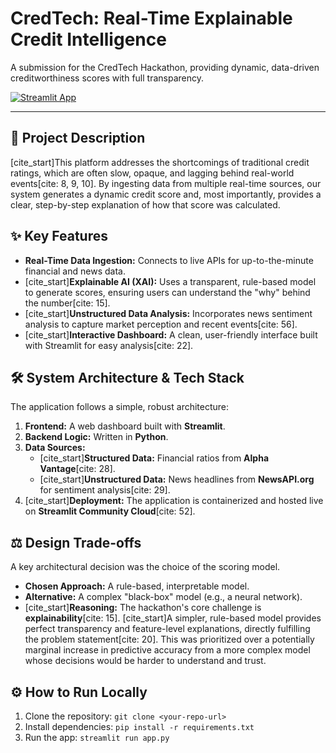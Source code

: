 # CredTech: Real-Time Explainable Credit Intelligence

A submission for the CredTech Hackathon, providing dynamic, data-driven creditworthiness scores with full transparency.

[![Streamlit App](https://static.streamlit.io/badges/streamlit_badge_black_white.svg)](https://credtech-hackathon.streamlit.app/)

---

## 🚀 Project Description

[cite_start]This platform addresses the shortcomings of traditional credit ratings, which are often slow, opaque, and lagging behind real-world events[cite: 8, 9, 10]. By ingesting data from multiple real-time sources, our system generates a dynamic credit score and, most importantly, provides a clear, step-by-step explanation of how that score was calculated.

## ✨ Key Features

-   **Real-Time Data Ingestion:** Connects to live APIs for up-to-the-minute financial and news data.
-   [cite_start]**Explainable AI (XAI):** Uses a transparent, rule-based model to generate scores, ensuring users can understand the "why" behind the number[cite: 15].
-   [cite_start]**Unstructured Data Analysis:** Incorporates news sentiment analysis to capture market perception and recent events[cite: 56].
-   [cite_start]**Interactive Dashboard:** A clean, user-friendly interface built with Streamlit for easy analysis[cite: 22].

## 🛠️ System Architecture & Tech Stack

The application follows a simple, robust architecture:

1.  **Frontend:** A web dashboard built with **Streamlit**.
2.  **Backend Logic:** Written in **Python**.
3.  **Data Sources:**
    -   [cite_start]**Structured Data:** Financial ratios from **Alpha Vantage**[cite: 28].
    -   [cite_start]**Unstructured Data:** News headlines from **NewsAPI.org** for sentiment analysis[cite: 29].
4.  [cite_start]**Deployment:** The application is containerized and hosted live on **Streamlit Community Cloud**[cite: 52].

## ⚖️ Design Trade-offs

A key architectural decision was the choice of the scoring model.

-   **Chosen Approach:** A rule-based, interpretable model.
-   **Alternative:** A complex "black-box" model (e.g., a neural network).
-   [cite_start]**Reasoning:** The hackathon's core challenge is **explainability**[cite: 15]. [cite_start]A simpler, rule-based model provides perfect transparency and feature-level explanations, directly fulfilling the problem statement[cite: 20]. This was prioritized over a potentially marginal increase in predictive accuracy from a more complex model whose decisions would be harder to understand and trust.

## ⚙️ How to Run Locally

1.  Clone the repository: `git clone <your-repo-url>`
2.  Install dependencies: `pip install -r requirements.txt`
3.  Run the app: `streamlit run app.py`